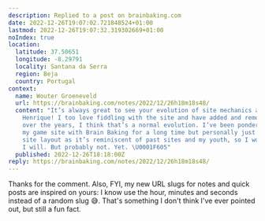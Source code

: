 ```yaml
---
description: Replied to a post on brainbaking.com
date: 2022-12-26T19:07:02.721848524+01:00
lastmod: 2022-12-26T19:07:32.319302669+01:00
noIndex: true
location:
  latitude: 37.50651
  longitude: -8.29791
  locality: Santana da Serra
  region: Beja
  country: Portugal
context:
  name: Wouter Groeneveld
  url: https://brainbaking.com/notes/2022/12/26h18m18s48/
  content: "It’s always great to see your evolution of site mechanics and philosophy
    Henrique! I too love fiddling with the site and have added and removed functionalities
    over the years, I think that’s a normal evolution. I’ve been pondering on merging
    my game site with Brain Baking for a long time but personally just love the retro
    site layout as it’s reminiscent of past sites and my youth, so I won’t. Until
    I will. But probably not. Yet. \U0001F605"
  published: 2022-12-26T18:18:00Z
reply: https://brainbaking.com/notes/2022/12/26h18m18s48/
---
```


Thanks for the comment. Also, FYI, my new URL slugs for notes and quick posts are inspired on yours: I know use the hour, minutes and seconds instead of a random slug 😅. That's something I don't think I've ever pointed out, but still a fun fact.

